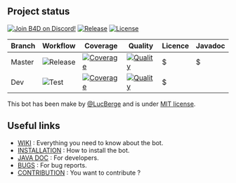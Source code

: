 ## Project status

[![Join B4D on Discord!](https://img.shields.io/badge/Discord-Join%20B4D%20on%20Discord!-7289DA.svg?style=flat&logo=discord)](https://discord.gg/kNHsFcbUGp)
[![Release](https://img.shields.io/github/v/release/LucBerge/B4D)](https://github.com/LucBerge/B4D/releases)
[![License](https://img.shields.io/github/license/LucBerge/B4D)](https://github.com/LucBerge/B4D/blob/master/LICENSE)

Branch | Workflow | Coverage | Quality | Licence | Javadoc |
-------|----------|----------|---------|---------|---------|
Master | ![Release](https://img.shields.io/github/workflow/status/LucBerge/B4D/Release/master?label=release) | [![Coverage](https://img.shields.io/codecov/c/github/LucBerge/B4D/master?token=lv2Q224e7E)](https://codecov.io/gh/LucBerge/B4D) | [![Quality](https://img.shields.io/codacy/grade/c70a48f22c0c488195c6c39cfd7bcfa3/master)](https://app.codacy.com/gh/LucBerge/B4D/dashboard) | $ | $ |
Dev    | ![Test](https://img.shields.io/github/workflow/status/LucBerge/B4D/Test/master?label=test) | [![Coverage](https://img.shields.io/codecov/c/github/LucBerge/B4D/dev?token=lv2Q224e7E)](https://codecov.io/gh/LucBerge/B4D) | [![Quality](https://img.shields.io/codacy/grade/c70a48f22c0c488195c6c39cfd7bcfa3/dev)](https://app.codacy.com/gh/LucBerge/B4D/dashboard) | $ |

This bot has been make by [@LucBerge](https://github.com/LucBerge) and is under [MIT license](https://github.com/LucBerge/B4D/blob/master/LICENSE).

## Useful links

-   [WIKI](https://github.com/LucBerge/B4D/wiki) : Everything you need to know about the bot.
-   [INSTALLATION](https://github.com/LucBerge/B4D/wiki/Install) : How to install the bot.
-   [JAVA DOC](https://lucberge.github.io/B4D/) : For developers.
-   [BUGS](https://github.com/LucBerge/B4D/issues) : For bug reports.
-   [CONTRIBUTION](https://github.com/LucBerge/B4D/wiki/Prerequisits) : You want to contribute ?
